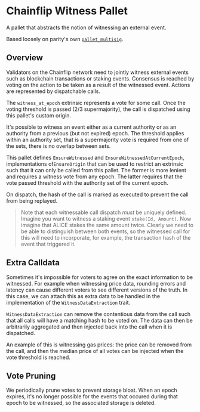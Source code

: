 # Chainflip Witness Pallet

A pallet that abstracts the notion of witnessing an external event.

Based loosely on parity's own [`pallet_multisig`](https://github.com/paritytech/substrate/tree/master/frame/multisig).

## Overview

Validators on the Chainflip network need to jointly witness external events such as blockchain transactions or staking events. Consensus is reached by voting on the action to be taken as a result of the witnessed event. Actions are represented by dispatchable calls.

The `witness_at_epoch` extrinsic represents a vote for some call. Once the voting threshold is passed (2/3 supermajority), the call is dispatched using this pallet's custom origin.

It's possible to witness an event either as a current authority or as an authority from a previous (but not expired) epoch. The threshold applies within an authority set, that is a supermajority vote is required from one of the sets, there is no overlap between sets.

This pallet defines `EnsureWitnessed` and `EnsureWitnessedAtCurrentEpoch`, implementations of`EnsureOrigin` that can be used to restrict an extrinsic such that it can only be called from this pallet. The former is more lenient and requires a witness vote from any epoch. The latter requires that the vote passed threshold with the authority set of the current epoch.

On dispatch, the hash of the call is marked as executed to prevent the call from being replayed.

> Note that each witnessable call dispatch *must* be uniquely defined. Imagine you want to witness a staking event `stake(Id, Amount)`. Now imagine that ALICE stakes the same amount twice. Clearly we need to be able to distinguish between both events, so the witnessed call for this will need to incorporate, for example, the transaction hash of the event that triggered it.

## Extra Calldata

Sometimes it's impossible for voters to agree on the exact information to be witnessed. For example when witnessing price data, rounding errors and latency can cause different voters to see different versions of the truth. In this case, we can attach this as extra data to be handled in the implementation of the `WitnessDataExtraction` trait.

`WitnessDataExtraction` can remove the contentious data from the call such that all calls will have a matching hash to be voted on. The data can then be arbitrarily aggregated and then injected back into the call when it is dispatched.

An example of this is witnessing gas prices: the price can be removed from the call, and then the median price of all votes can be injected when the vote threshold is reached.

## Vote Pruning

We periodically prune votes to prevent storage bloat. When an epoch expires, it's no longer possible for the events that occured during that epoch to be witnessed, so the associated storage is deleted.
